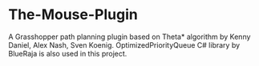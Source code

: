 # The-Mouse-Plugin
A Grasshopper path planning plugin based on Theta* algorithm by Kenny Daniel, Alex Nash, Sven Koenig. OptimizedPriorityQueue C# library by BlueRaja is also used in this project.
